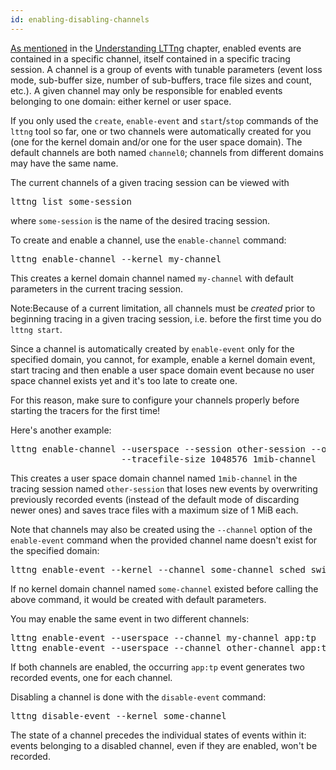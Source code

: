 ```yaml
---
id: enabling-disabling-channels
---
```


[As mentioned](#doc-event) in the
[Understanding LTTng](#doc-understanding-lttng) chapter, enabled
events are contained in a specific channel, itself contained in a
specific tracing session. A channel is a group of events with
tunable parameters (event loss mode, sub-buffer size, number of
sub-buffers, trace file sizes and count, etc.). A given channel may
only be responsible for enabled events belonging to one domain: either
kernel or user space.

If you only used the `create`, `enable-event` and `start`/`stop`
commands of the `lttng` tool so far, one or two channels were
automatically created for you (one for the kernel domain and/or one
for the user space domain). The default channels are both named
`channel0`; channels from different domains may have the same name.

The current channels of a given tracing session can be viewed with

<pre class="term">
lttng list some-session
</pre>

where `some-session` is the name of the desired tracing session.

To create and enable a channel, use the `enable-channel` command:

<pre class="term">
lttng enable-channel --kernel my-channel
</pre>

This creates a kernel domain channel named `my-channel` with
default parameters in the current tracing session.

<div class="tip">
<p>
    <span class="t">Note:</span>Because of a current limitation, all
    channels must be <em>created</em> prior to beginning tracing in a
    given tracing session, i.e. before the first time you do
    <code>lttng start</code>.
</p>
<p>
    Since a channel is automatically created by
    <code>enable-event</code> only for the specified domain, you cannot,
    for example, enable a kernel domain event, start tracing and then
    enable a user space domain event because no user space channel
    exists yet and it's too late to create one.
</p>
<p>
    For this reason, make sure to configure your channels properly
    before starting the tracers for the first time!
</p>
</div>

Here's another example:

<pre class="term">
lttng enable-channel --userspace --session other-session --overwrite \
                     --tracefile-size 1048576 1mib-channel
</pre>

This creates a user space domain channel named `1mib-channel` in
the tracing session named `other-session` that loses new events by
overwriting previously recorded events (instead of the default mode of
discarding newer ones) and saves trace files with a maximum size of
1&nbsp;MiB each.

Note that channels may also be created using the `--channel` option of
the `enable-event` command when the provided channel name doesn't exist
for the specified domain:

<pre class="term">
lttng enable-event --kernel --channel some-channel sched_switch
</pre>

If no kernel domain channel named `some-channel` existed before calling
the above command, it would be created with default parameters.

You may enable the same event in two different channels:

<pre class="term">
lttng enable-event --userspace --channel my-channel app:tp
lttng enable-event --userspace --channel other-channel app:tp
</pre>

If both channels are enabled, the occurring `app:tp` event
generates two recorded events, one for each channel.

Disabling a channel is done with the `disable-event` command:

<pre class="term">
lttng disable-event --kernel some-channel
</pre>

The state of a channel precedes the individual states of events within
it: events belonging to a disabled channel, even if they are
enabled, won't be recorded.

